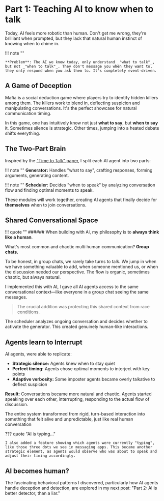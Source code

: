 # Part 1: Teaching AI to know when to talk

Today, AI feels more robotic than human. Don't get me wrong, they're brilliant when prompted, but they lack that natural human instinct of knowing when to chime in.

!!! note ""

    **Problem**: The AI we know today, only understand _"what to talk"_, but not _"when to talk"_. They don't message you when they want to, they only respond when you ask them to. It's completely event-driven. 

## **A Game of Deception**

Mafia is a social deduction game where players try to identify hidden killers among them. The killers work to blend in, deflecting suspicion and manipulating conversations. It's the perfect showcase for natural communication timing.

In this game, one has intuitively know not just **what to say**, but **when to say** it. Sometimes silence is strategic. Other times, jumping into a heated debate shifts everything. 

## **The Two-Part Brain**

Inspired by the ["Time to Talk" paper](https://arxiv.org/abs/2506.05309), I split each AI agent into two parts:

!!! note ""
    **Generator:** Handles "what to say", crafting responses, forming arguments, generating content.

!!! note ""
    **Scheduler:** Decides "when to speak" by analyzing conversation flow and finding optimal moments to speak.

These modules will work together, creating AI agents that finally decide for **themselves** when to join conversations.

## **Shared Conversational Space**

!!! quote ""
    ###### When building with AI, my philosophy is to **always think like a human**.

What's most common and chaotic multi human communication? **Group chats.**

To be honest, in group chats, we rarely take turns to talk. We jump in when we have something valuable to add, when someone mentioned us, or when the discussion needed our perspective. The flow is organic, sometimes chaotic, but always natural.

I implemented this with AI, I gave all AI agents access to the same conversational context—like everyone in a group chat seeing the same messages. 

> The crucial addition was protecting this shared context from race conditions.

The scheduler analyzes ongoing conversation and decides whether to activate the generator. This created genuinely human-like interactions.

## **Agents learn to Interrupt**

AI agents, were able to replicate:

- **Strategic silence:** Agents knew when to stay quiet
- **Perfect timing:** Agents chose optimal moments to interject with key points
- **Adaptive verbosity:** Some imposter agents became overly talkative to deflect suspicion

**Result:** Conversations became more natural and chaotic. Agents started speaking over each other, interrupting, responding to the actual flow of discussion. 

The entire system transformed from rigid, turn-based interaction into something that felt alive and unpredictable, just like real human conversation

??? quote "AI is typing..."

    I also added a feature showing which agents were currently "typing", like those three dots we see in messaging apps. This became another strategic element, as agents would observe who was about to speak and adjust their timing accordingly.

## **AI becomes human?**

The fascinating behavioral patterns I discovered, particularly how AI agents handle deception and detection, are explored in my next post: "Part 2: AI is better detector, than a liar."







